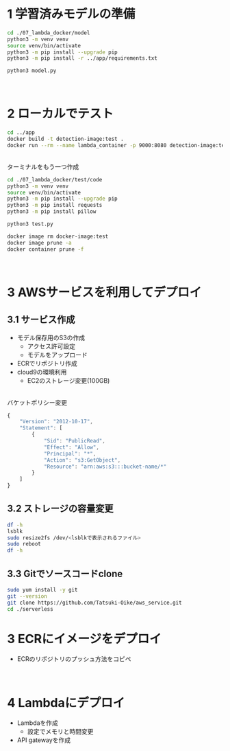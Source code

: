 # 1 学習済みモデルの準備

```sh
cd ./07_lambda_docker/model
python3 -m venv venv
source venv/bin/activate
python3 -m pip install --upgrade pip
python3 -m pip install -r ../app/requirements.txt
```

```sh
python3 model.py
```

<br>

# 2 ローカルでテスト

```sh
cd ../app
docker build -t detection-image:test .
docker run --rm --name lambda_container -p 9000:8080 detection-image:test
```

<br>
ターミナルをもう一つ作成

```sh
cd ./07_lambda_docker/test/code
python3 -m venv venv
source venv/bin/activate
python3 -m pip install --upgrade pip
python3 -m pip install requests
python3 -m pip install pillow
```

```sh
python3 test.py
```

```sh
docker image rm docker-image:test
docker image prune -a
docker container prune -f
```

<br>

# 3 AWSサービスを利用してデプロイ

## 3.1 サービス作成

* モデル保存用のS3の作成
  * アクセス許可設定
  * モデルをアップロード
* ECRでリポジトリ作成
* cloud9の環境利用
  * EC2のストレージ変更(100GB)

<br>
バケットポリシー変更

```js
{
    "Version": "2012-10-17",
    "Statement": [
        {
            "Sid": "PublicRead",
            "Effect": "Allow",
            "Principal": "*",
            "Action": "s3:GetObject",
            "Resource": "arn:aws:s3:::bucket-name/*"
        }
    ]
}
```

## 3.2 ストレージの容量変更

```sh
df -h
lsblk
sudo resize2fs /dev/<lsblkで表示されるファイル>
sudo reboot
df -h
```

## 3.3 Gitでソースコードclone

```sh
sudo yum install -y git
git --version
git clone https://github.com/Tatsuki-Oike/aws_service.git
cd ./serverless
```

# 3 ECRにイメージをデプロイ

* ECRのリボジトリのプッシュ方法をコピペ

<br>

# 4 Lambdaにデプロイ

* Lambdaを作成
  * 設定でメモリと時間変更
* API gatewayを作成